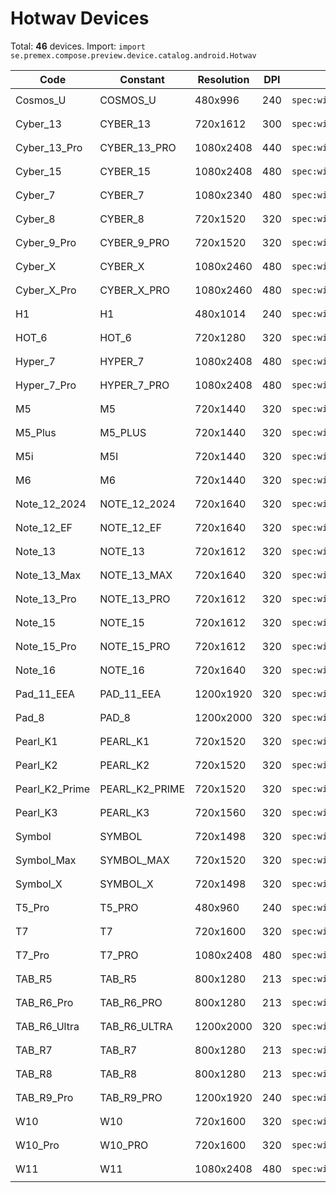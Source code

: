 # Hotwav Devices

Total: **46** devices. Import: `import se.premex.compose.preview.device.catalog.android.Hotwav`

| Code | Constant | Resolution | DPI | Compose Spec | Preview Usage |
|------|----------|------------|-----|-------------|---------------|
| Cosmos_U | COSMOS_U | 480x996 | 240 | `spec:width=480px,height=996px,dpi=240` | `@Preview(device = Hotwav.COSMOS_U)` |
| Cyber_13 | CYBER_13 | 720x1612 | 300 | `spec:width=720px,height=1612px,dpi=300` | `@Preview(device = Hotwav.CYBER_13)` |
| Cyber_13_Pro | CYBER_13_PRO | 1080x2408 | 440 | `spec:width=1080px,height=2408px,dpi=440` | `@Preview(device = Hotwav.CYBER_13_PRO)` |
| Cyber_15 | CYBER_15 | 1080x2408 | 480 | `spec:width=1080px,height=2408px,dpi=480` | `@Preview(device = Hotwav.CYBER_15)` |
| Cyber_7 | CYBER_7 | 1080x2340 | 480 | `spec:width=1080px,height=2340px,dpi=480` | `@Preview(device = Hotwav.CYBER_7)` |
| Cyber_8 | CYBER_8 | 720x1520 | 320 | `spec:width=720px,height=1520px,dpi=320` | `@Preview(device = Hotwav.CYBER_8)` |
| Cyber_9_Pro | CYBER_9_PRO | 720x1520 | 320 | `spec:width=720px,height=1520px,dpi=320` | `@Preview(device = Hotwav.CYBER_9_PRO)` |
| Cyber_X | CYBER_X | 1080x2460 | 480 | `spec:width=1080px,height=2460px,dpi=480` | `@Preview(device = Hotwav.CYBER_X)` |
| Cyber_X_Pro | CYBER_X_PRO | 1080x2460 | 480 | `spec:width=1080px,height=2460px,dpi=480` | `@Preview(device = Hotwav.CYBER_X_PRO)` |
| H1 | H1 | 480x1014 | 240 | `spec:width=480px,height=1014px,dpi=240` | `@Preview(device = Hotwav.H1)` |
| HOT_6 | HOT_6 | 720x1280 | 320 | `spec:width=720px,height=1280px,dpi=320` | `@Preview(device = Hotwav.HOT_6)` |
| Hyper_7 | HYPER_7 | 1080x2408 | 480 | `spec:width=1080px,height=2408px,dpi=480` | `@Preview(device = Hotwav.HYPER_7)` |
| Hyper_7_Pro | HYPER_7_PRO | 1080x2408 | 480 | `spec:width=1080px,height=2408px,dpi=480` | `@Preview(device = Hotwav.HYPER_7_PRO)` |
| M5 | M5 | 720x1440 | 320 | `spec:width=720px,height=1440px,dpi=320` | `@Preview(device = Hotwav.M5)` |
| M5_Plus | M5_PLUS | 720x1440 | 320 | `spec:width=720px,height=1440px,dpi=320` | `@Preview(device = Hotwav.M5_PLUS)` |
| M5i | M5I | 720x1440 | 320 | `spec:width=720px,height=1440px,dpi=320` | `@Preview(device = Hotwav.M5I)` |
| M6 | M6 | 720x1440 | 320 | `spec:width=720px,height=1440px,dpi=320` | `@Preview(device = Hotwav.M6)` |
| Note_12_2024 | NOTE_12_2024 | 720x1640 | 320 | `spec:width=720px,height=1640px,dpi=320` | `@Preview(device = Hotwav.NOTE_12_2024)` |
| Note_12_EF | NOTE_12_EF | 720x1640 | 320 | `spec:width=720px,height=1640px,dpi=320` | `@Preview(device = Hotwav.NOTE_12_EF)` |
| Note_13 | NOTE_13 | 720x1612 | 320 | `spec:width=720px,height=1612px,dpi=320` | `@Preview(device = Hotwav.NOTE_13)` |
| Note_13_Max | NOTE_13_MAX | 720x1640 | 320 | `spec:width=720px,height=1640px,dpi=320` | `@Preview(device = Hotwav.NOTE_13_MAX)` |
| Note_13_Pro | NOTE_13_PRO | 720x1612 | 320 | `spec:width=720px,height=1612px,dpi=320` | `@Preview(device = Hotwav.NOTE_13_PRO)` |
| Note_15 | NOTE_15 | 720x1612 | 320 | `spec:width=720px,height=1612px,dpi=320` | `@Preview(device = Hotwav.NOTE_15)` |
| Note_15_Pro | NOTE_15_PRO | 720x1612 | 320 | `spec:width=720px,height=1612px,dpi=320` | `@Preview(device = Hotwav.NOTE_15_PRO)` |
| Note_16 | NOTE_16 | 720x1640 | 320 | `spec:width=720px,height=1640px,dpi=320` | `@Preview(device = Hotwav.NOTE_16)` |
| Pad_11_EEA | PAD_11_EEA | 1200x1920 | 320 | `spec:width=1200px,height=1920px,dpi=320` | `@Preview(device = Hotwav.PAD_11_EEA)` |
| Pad_8 | PAD_8 | 1200x2000 | 320 | `spec:width=1200px,height=2000px,dpi=320` | `@Preview(device = Hotwav.PAD_8)` |
| Pearl_K1 | PEARL_K1 | 720x1520 | 320 | `spec:width=720px,height=1520px,dpi=320` | `@Preview(device = Hotwav.PEARL_K1)` |
| Pearl_K2 | PEARL_K2 | 720x1520 | 320 | `spec:width=720px,height=1520px,dpi=320` | `@Preview(device = Hotwav.PEARL_K2)` |
| Pearl_K2_Prime | PEARL_K2_PRIME | 720x1520 | 320 | `spec:width=720px,height=1520px,dpi=320` | `@Preview(device = Hotwav.PEARL_K2_PRIME)` |
| Pearl_K3 | PEARL_K3 | 720x1560 | 320 | `spec:width=720px,height=1560px,dpi=320` | `@Preview(device = Hotwav.PEARL_K3)` |
| Symbol | SYMBOL | 720x1498 | 320 | `spec:width=720px,height=1498px,dpi=320` | `@Preview(device = Hotwav.SYMBOL)` |
| Symbol_Max | SYMBOL_MAX | 720x1520 | 320 | `spec:width=720px,height=1520px,dpi=320` | `@Preview(device = Hotwav.SYMBOL_MAX)` |
| Symbol_X | SYMBOL_X | 720x1498 | 320 | `spec:width=720px,height=1498px,dpi=320` | `@Preview(device = Hotwav.SYMBOL_X)` |
| T5_Pro | T5_PRO | 480x960 | 240 | `spec:width=480px,height=960px,dpi=240` | `@Preview(device = Hotwav.T5_PRO)` |
| T7 | T7 | 720x1600 | 320 | `spec:width=720px,height=1600px,dpi=320` | `@Preview(device = Hotwav.T7)` |
| T7_Pro | T7_PRO | 1080x2408 | 480 | `spec:width=1080px,height=2408px,dpi=480` | `@Preview(device = Hotwav.T7_PRO)` |
| TAB_R5 | TAB_R5 | 800x1280 | 213 | `spec:width=800px,height=1280px,dpi=213` | `@Preview(device = Hotwav.TAB_R5)` |
| TAB_R6_Pro | TAB_R6_PRO | 800x1280 | 213 | `spec:width=800px,height=1280px,dpi=213` | `@Preview(device = Hotwav.TAB_R6_PRO)` |
| TAB_R6_Ultra | TAB_R6_ULTRA | 1200x2000 | 320 | `spec:width=1200px,height=2000px,dpi=320` | `@Preview(device = Hotwav.TAB_R6_ULTRA)` |
| TAB_R7 | TAB_R7 | 800x1280 | 213 | `spec:width=800px,height=1280px,dpi=213` | `@Preview(device = Hotwav.TAB_R7)` |
| TAB_R8 | TAB_R8 | 800x1280 | 213 | `spec:width=800px,height=1280px,dpi=213` | `@Preview(device = Hotwav.TAB_R8)` |
| TAB_R9_Pro | TAB_R9_PRO | 1200x1920 | 240 | `spec:width=1200px,height=1920px,dpi=240` | `@Preview(device = Hotwav.TAB_R9_PRO)` |
| W10 | W10 | 720x1600 | 320 | `spec:width=720px,height=1600px,dpi=320` | `@Preview(device = Hotwav.W10)` |
| W10_Pro | W10_PRO | 720x1600 | 320 | `spec:width=720px,height=1600px,dpi=320` | `@Preview(device = Hotwav.W10_PRO)` |
| W11 | W11 | 1080x2408 | 480 | `spec:width=1080px,height=2408px,dpi=480` | `@Preview(device = Hotwav.W11)` |

<!-- Generated automatically. Do not edit manually. -->

